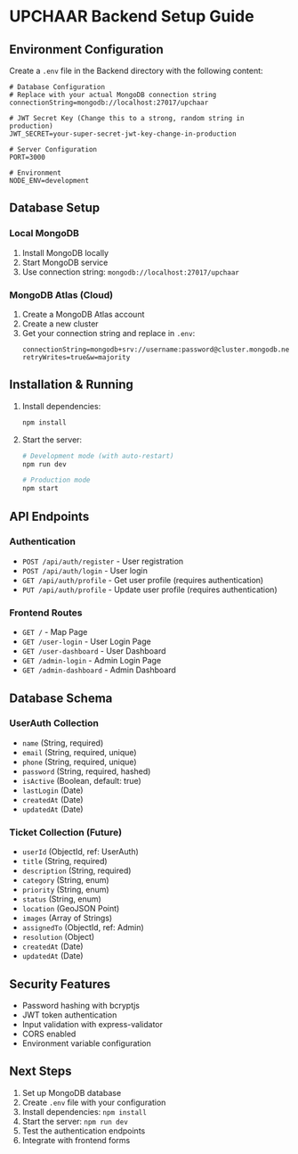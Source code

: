 # UPCHAAR Backend Setup Guide

## Environment Configuration

Create a `.env` file in the Backend directory with the following content:

```env
# Database Configuration
# Replace with your actual MongoDB connection string
connectionString=mongodb://localhost:27017/upchaar

# JWT Secret Key (Change this to a strong, random string in production)
JWT_SECRET=your-super-secret-jwt-key-change-in-production

# Server Configuration
PORT=3000

# Environment
NODE_ENV=development
```

## Database Setup

### Local MongoDB
1. Install MongoDB locally
2. Start MongoDB service
3. Use connection string: `mongodb://localhost:27017/upchaar`

### MongoDB Atlas (Cloud)
1. Create a MongoDB Atlas account
2. Create a new cluster
3. Get your connection string and replace in `.env`:
   ```
   connectionString=mongodb+srv://username:password@cluster.mongodb.net/upchaar?retryWrites=true&w=majority
   ```

## Installation & Running

1. Install dependencies:
   ```bash
   npm install
   ```

2. Start the server:
   ```bash
   # Development mode (with auto-restart)
   npm run dev
   
   # Production mode
   npm start
   ```

## API Endpoints

### Authentication
- `POST /api/auth/register` - User registration
- `POST /api/auth/login` - User login
- `GET /api/auth/profile` - Get user profile (requires authentication)
- `PUT /api/auth/profile` - Update user profile (requires authentication)

### Frontend Routes
- `GET /` - Map Page
- `GET /user-login` - User Login Page
- `GET /user-dashboard` - User Dashboard
- `GET /admin-login` - Admin Login Page
- `GET /admin-dashboard` - Admin Dashboard

## Database Schema

### UserAuth Collection
- `name` (String, required)
- `email` (String, required, unique)
- `phone` (String, required, unique)
- `password` (String, required, hashed)
- `isActive` (Boolean, default: true)
- `lastLogin` (Date)
- `createdAt` (Date)
- `updatedAt` (Date)

### Ticket Collection (Future)
- `userId` (ObjectId, ref: UserAuth)
- `title` (String, required)
- `description` (String, required)
- `category` (String, enum)
- `priority` (String, enum)
- `status` (String, enum)
- `location` (GeoJSON Point)
- `images` (Array of Strings)
- `assignedTo` (ObjectId, ref: Admin)
- `resolution` (Object)
- `createdAt` (Date)
- `updatedAt` (Date)

## Security Features

- Password hashing with bcryptjs
- JWT token authentication
- Input validation with express-validator
- CORS enabled
- Environment variable configuration

## Next Steps

1. Set up MongoDB database
2. Create `.env` file with your configuration
3. Install dependencies: `npm install`
4. Start the server: `npm run dev`
5. Test the authentication endpoints
6. Integrate with frontend forms
